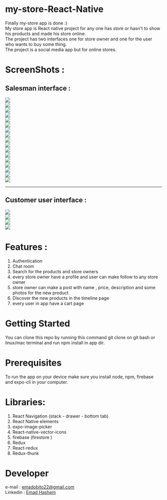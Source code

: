 # my-store-React-Native
Finally my-store app is done :) <br>
My store app is React native project for any one has store or hasn't to show his products and made his store online. <br>
The project has two interfaces one for store owner and one for the user who wants to buy some thing. <br>
The project is a social media app but for online stores.

# ScreenShots :
## Salesman interface : 
<div><img src = "./src/screen_shoots/signin.png"/></div>
<div><img src = "./src/screen_shoots/signup.png"/></div>
<div><img src = "./src/screen_shoots/welcome.png"/></div>

<div><img src = "./src/screen_shoots/sidedrawer.png"/></div>
<div><img src = "./src/screen_shoots/chage_pic.png"/></div>
<div><img src = "./src/screen_shoots/profile_1.png"/></div>
<div><img src = "./src/screen_shoots/profile_2.png"/></div>
<div><img src = "./src/screen_shoots/profile_3.png"/></div>
<div><img src = "./src/screen_shoots/add new product.png"/></div>
<div><img src = "./src/screen_shoots/update_product.png"/></div>
<div><img src = "./src/screen_shoots/explor_1.png"/></div>
<div><img src = "./src/screen_shoots/explor_profile.png"/></div>

<div><img src = "./src/screen_shoots/search_1.png"/></div>
<div><img src = "./src/screen_shoots/cart.png"/></div>
<div><img src = "./src/screen_shoots/chat_1.png"/></div>
<div><img src = "./src/screen_shoots/chat_2.png"/></div>
<div><img src = "./src/screen_shoots/chat_3.png"/></div>
<hr>



## Customer user interface :
<div><img src = "./src/screen_shoots/timelne_user.png"/></div>
<div><img src = "./src/screen_shoots/explor_user.png"/></div>
<div><img src = "./src/screen_shoots/search_2.png"/></div>
<div><img src = "./src/screen_shoots/search_user.png"/></div>


# Features :
1. Authentication
2. Chat room
3. Search for the products and store owners
4. every store owner have a profile and user can make follow to any store owner
5. store owner can make a post with name , price, description and some photos for the new product 
6. Discover the new products in the timeline page
7. every user in app have a cart page 

# Getting Started
You can clone this repo by running this command git clone on git bash or linux/mac terminal and run npm install in app dir.

# Prerequisites 
To run the app on your device make sure you install node, npm, firebase and expo-cli in your computer.

# Libraries:
1. React Navigation (stack - drawer - bottom tab)
2. React Native elements
3. expo-image-picker
4. React-native-vector-icons
5. firebase (firestore )
6. Redux
7. React-redux
8. Redux-thunk

# Developer
e-mail : emadobito22@gmail.com<br>
Linkedin : <a href = "https://www.linkedin.com/in/emad-hashem-0967961a7/">Emad Hashem</a>

